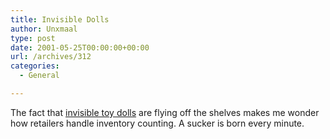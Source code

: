 ```yaml
---
title: Invisible Dolls
author: Unxmaal
type: post
date: 2001-05-25T00:00:00+00:00
url: /archives/312
categories:
  - General

---
```

The fact that <A HREF="http://ananova.com/news/story/sm_303399.html">invisible toy dolls</A> are flying off the shelves makes me wonder how retailers handle inventory counting. A sucker is born every minute.